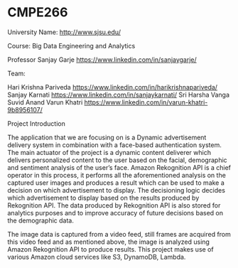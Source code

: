 # CMPE266

University Name: http://www.sjsu.edu/

Course: Big Data Engineering and Analytics

Professor Sanjay Garje https://www.linkedin.com/in/sanjaygarje/

Team:

Hari Krishna Pariveda https://www.linkedin.com/in/harikrishnapariveda/
Sanjay Karnati https://www.linkedin.com/in/sanjaykarnati/
Sri Harsha Vanga 
Suvid Anand
Varun Khatri https://www.linkedin.com/in/varun-khatri-9b8956107/

Project Introduction

The application that we are focusing on is a Dynamic advertisement delivery system in combination with a face-based authentication system. The main actuator of the project is a dynamic content deliverer which delivers personalized content to the user based on the facial, demographic and sentiment analysis of the user’s face. Amazon Rekognition API is a chief operator in this process, it performs all the aforementioned analysis on the captured user images and produces a result which can be used to make a decision on which advertisement to display. The decisioning logic decides which advertisement to display based on the results produced by Rekognition API. The data produced by Rekognition API is also stored for analytics purposes and to improve accuracy of future decisions based on the demographic data.

The image data is captured from a video feed, still frames are acquired from this video feed and as mentioned above, the image is analyzed using Amazon Rekognition API to produce results. This project makes use of various Amazon cloud services like S3, DynamoDB, Lambda. 
